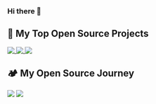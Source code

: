 ### Hi there 👋

## 🧪 My Top Open Source Projects
<a href="https://github.com/alihoseiny/word_cloud_fa">
  <img align="top" src="https://github-readme-stats.vercel.app/api/pin/?username=alihoseiny&repo=word_cloud_fa&theme=codeSTACKr" />
</a>
<a href="https://github.com/alihoseiny/ngx-persian">
  <img align="top" src="https://github-readme-stats.vercel.app/api/pin/?username=alihoseiny&repo=ngx-persian&theme=codeSTACKr" />
</a>
<a href="https://github.com/alihoseiny/Rust-tutorial">
  <img align="top" src="https://github-readme-stats.vercel.app/api/pin/?username=alihoseiny&repo=Rust-tutorial&theme=codeSTACKr" />
</a>

## 🏕️ My Open Source Journey
<p>
<img align="top" src="https://github-readme-stats.vercel.app/api?username=alihoseiny&hide=contribs&count_private=true&show_icons=true&theme=codeSTACKr" />
<img align="top" src="https://github-readme-stats.vercel.app/api/top-langs/?username=alihoseiny&show_icons=true&theme=codeSTACKr" />
 </p>
